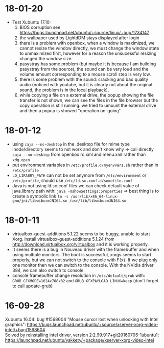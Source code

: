 # 18-01-20
- Test Xubuntu 17.10:
	1. BIOS corruption see <https://bugs.launchpad.net/ubuntu/+source/linux/+bug/1734147>
	2. the wallpaper used by LightdDM stays displayed after login
	3. there is a problem with openbox, when a window is maximized, we cannot resize the window directly, we must change the window state to unmaximized first, however for a reason the unsucessful resizing changed the window size.
	4. pasystray has some problem (but maybe it is because I am building pasystray from the source), the sound can be very loud and the volume amount corresponding to a mouse scroll step is very low.
	5. there is some problem with the sound: cracking and bad quality audio (noticed with youtube, but it is clearly not about the original sound, the problem is in the local playback).
	6. while copying a file on a external drive, the popup showing the file transfer is not shown, we can see the files in the file browser but the copy operation is still running. we tried to umount the external drive and then a popup is showed "operation on-going".

# 18-01-12
- using `caja --no-desktop` in the .desktop file for mime type inode/directory seems to not work and don't know why => call directly `caja --no-desktop` from openbox rc.xml and menu.xml rather than `xdg.open .`
- put environment variables in `/etc/profile.d/myenvvars.sh` rather than in `/etc/profile`
- `LD_LIRABRY_PATH` can not be set anymore from `/etc/environment` or `/etc/profile`, should use `/etc/ld.so.conf.d/somefile.conf`
- Java is not using ld.so.conf files we can check default value of java.library.path with: `java -XshowSettings:properties` => best thing is to create a symbolic link `ln -s /usr/lib/x86_64-linux-gnu/jni/libwibucmJNI64.so /usr/lib/libwibucmJNI64.so`

# 18-01-11
- virtualbox-guest-additions 5.1.22 seems to be buggy, unable to start Xorg. Install virtualbox-guest-additions 5.1.24 from <http://download.virtualbox.org/virtualbox> and it is working properly.
- It seems there is a bug in Nouveau driver with the framebuffer and when using multiple monitors. The boot is successful, xorgs seems to start properly, but we can not switch to the console with <Ctrl><Alt>F{x}. If we plug only one monitor then we can switch to the console. With the NVidia driver 384, we can also switch to console.
- console framebuffer change resolution in `/etc/default/grub` with: `GRUB_GFXMODE=1024x768x32` and `GRUB_GFXPAYLOAD_LINUX=keep` (don't forget to call update-grub)

# 16-09-28
Xubuntu 16.04: bug #1568604 "Mouse cursor lost when unlocking with Intel graphics": <https://bugs.launchpad.net/ubuntu/+source/xserver-xorg-video-intel/+bug/1568604>  
Solved by reinstalling intel driver, version 2:2.99.917+git20160706-1ubuntu1:
<https://launchpad.net/ubuntu/yakkety/+package/xserver-xorg-video-intel>
